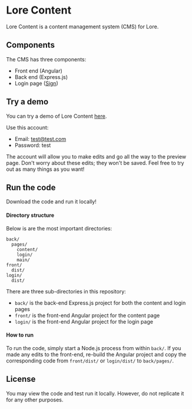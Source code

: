 # Lore Content

Lore Content is a content management system (CMS) for Lore.

## Components
The CMS has three components:
* Front end (Angular)
* Back end (Express.js)
* Login page ([Sign](https://github.com/vuluongj20/sign))

## Try a demo
You can try a demo of Lore Content [here](https://lore-content.herokuapp.com/login/).

Use this account:
* Email: test@test.com
* Password: test

The account will allow you to make edits and go all the way to the preview page. Don't worry about these edits; they won't be saved. Feel free to try out as many things as you want!

## Run the code
Download the code and run it locally!

#### Directory structure
Below is are the most important directories:
```
back/
  pages/
    content/
    login/
    main/
front/
  dist/
login/
  dist/
```
There are three sub-directories in this repository:
* ```back/``` is the back-end Express.js project for both the content and login pages
* ```front/``` is the front-end Angular project for the content page
* ```login/``` is the front-end Angular project for the login page

#### How to run

To run the code, simply start a Node.js process from within ```back/```. If you made any edits to the front-end, re-build the Angular project and copy the corresponding code from ```front/dist/``` or ```login/dist/``` to ```back/pages/```.

## License
You may view the code and test run it locally. However, do not replicate it for any other purposes.
